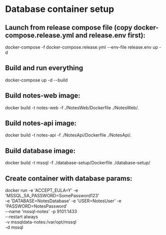 # Database container setup

## Launch from release compose file (copy docker-compose.release.yml and release.env first):
docker-compose -f docker-compose.release.yml --env-file release.env up -d

## Build and run everything
docker-compose up -d --build

## Build notes-web image:
docker build -t notes-web -f ./NotesWeb/Dockerfile ./NotesWeb/.

## Build notes-api image:
docker build -t notes-api -f ./NotesApi/Dockerfile ./NotesApi/.

## Build database image:
docker build -t mssql -f ./database-setup/Dockerfile ./database-setup/

## Create container with database params:
docker run -e 'ACCEPT_EULA=Y' -e 'MSSQL_SA_PASSWORD=SomePassword123' \
    -e 'DATABASE=NotesDatabase' -e 'USER=NotesUser' -e 'PASSWORD=NotesPassword' \
    --name 'mssql-notes' -p 9101:1433 \
    --restart always \
    -v mssqldata-notes:/var/opt/mssql \
    -d mssql